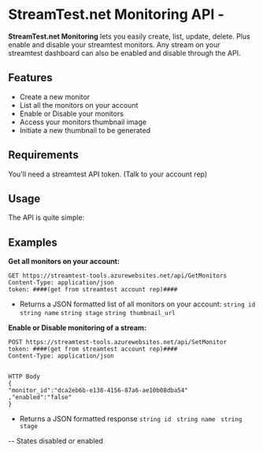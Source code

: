 # StreamTest.net Monitoring API - 

**StreamTest.net Monitoring** lets you easily create, list, update, delete. Plus enable and disable your streamtest monitors. Any stream on your streamtest dashboard can also be enabled and disable through the API.


## Features

* Create a new monitor
* List all the monitors on your account
* Enable or Disable your monitors
* Access your monitors thumbnail image
* Initiate a new thumbnail to be generated

## Requirements
You'll need a streamtest API token. (Talk to your account rep)

## Usage

The API is quite simple:


## Examples

**Get all monitors on your account:**
```
GET https://streamtest-tools.azurewebsites.net/api/GetMonitors
Content-Type: application/json
token: ####(get from streamtest account rep)####
```
* Returns a JSON formatted list of all monitors on your account:
`string id`
`string name`
`string stage`
`string thumbnail_url`


**Enable or Disable monitoring of a stream:**
```
POST https://streamtest-tools.azurewebsites.net/api/SetMonitor
token: ####(get from streamtest account rep)####
Content-Type: application/json


HTTP Body
{
"monitor_id":"dca2eb6b-e138-4156-87a6-ae10b08dba54"
,"enabled":"false"
}
```
* Returns a JSON formatted response 
`string id `
`string name `
`string stage `

-- States disabled or enabled
